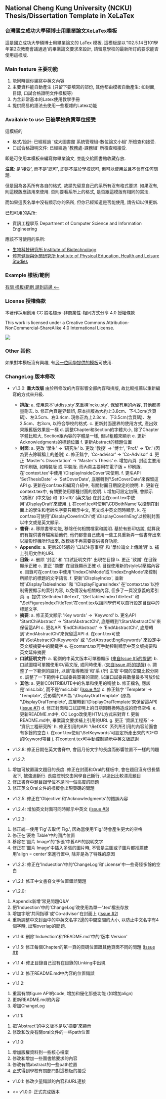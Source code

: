 ## National Cheng Kung University (NCKU) Thesis/Dissertation Template in XeLaTex ##
### 台灣國立成功大學碩博士用畢業論文XeLaTex模板 ###

這是國立成功大學碩博士用畢業論文的 LaTex 模板. 這模板是以'102.5.14日101學年第2次教務會議通過'的畢業論文要求來設計, 請留意學校的最新所訂的要求能否使用這樣版.

### Main feature 主要功能
  1. 能同時讓你編寫中英文內容
  2. 主要資料能自動產生
     (只留下要填寫的部份, 其他都由模板自動產生: 如封面, 目錄, 口試合格證明文件樣板等)
  3. 內含非常基本的Latex使用教學手冊
  4. 提供簡易的語法去使用一些複雜的Latex功能

### Available to use 已被學校負責單位接受

這模板的
* 格式/設計: 已經經過 '成大圖書館 系統管理組-數位論文小組' 所檢查和接受.
* 口試合格證明文件: 已經經過 '教務處-課務組' 所檢查和接受.

即是可使用本模板來編寫你畢業論文, 並能交給圖書館收藏存放.

**注意**: 是'接受', 而不是'認可', 即是不屬於學校認可, 但可以使用並且不會有任何問題.

但是因為各系所有各自的格式, 故請先留意自己的系所有沒有格式要求. 如果沒有, 則這模版應該用來使用. 否則要看系所上的格式, 是否跟這模版有相同的寫法.

而如果這表名單中沒有顯示你的系所, 但你已經知道是否能使用, 請告知以供更新.

已知可用的系所:
* 資訊工程學系 Department of Computer Science and Information Engineering

應該不可使用的系所:
* [生物科技研究所 Institute of Biotechnology](http://www.biotech.ncku.edu.tw/files/archive/331_4b79187a.doc)
* [體育健康與休閒研究所 Institute of Physical Education, Health and Leisure Studies](http://www.ncku.edu.tw/~deprb/docs/Thesis%20Regulation%20.doc)

### Example 樣板/範例
[有關 樣板/範例 請到這邊 <--](https://github.com/wengan-li/ncku-thesis-template-release)

### License 授權條款
本著作採用創用 CC 姓名標示-非商業性-相同方式分享 4.0 授權條款

This work is licensed under a Creative Commons Attribution-NonCommercial-ShareAlike 4.0 International License.

<img style='float: center' src='https://i.creativecommons.org/l/by-nc-sa/4.0/88x31.png'>

### Other 其他
如果對本模板沒有興趣, 有[另一位同學提供的模板](https://github.com/lycsjm/nckuthesis)可使用.

### ChangeLog 版本修改
* v1.3.0: **重大改版**
    由於所修改的內容影響全部內容和排版, 故比較推薦以重新編寫的方式來升級.
    + **排版**:
        a. 使用原本'utdiss.sty'來重構'ncku.sty'. 保留有用的內容, 其他都盡量刪去.
        b. 修正內頁邊界錯誤, 原本排版為大約上3.8cm、下4.3cm(含頁碼)、左3.5cm、右3.4cm. 現修正為上2.3cm、下3.5cm(含頁碼)、左2.5cm、右3cm, 以符合學校的格式.
        c. 更新封面邊界的使用方式, 產出效果跟舊版效果是一樣
        d. 調整Chapter和Section的字體大小, 除了Chapter字體比較大, Section跟內容的字體是一樣, 但以粗體來顯示
        e. 更新Acknowledgments的標題位置
        f. 更新Abstract的標題位置
    + **封面**:
        a. 更改 '學生' -> '研究生'
        b. 更改 '教授' -> '博士', 'Prof.' -> 'Dr.' (因為要去除職稱上的差別)
        c. 修正錯字, 'Co-advisor' -> 'Co-Advisor'
        d. 更正 'Master's Dissertation' -> 'Master's Thesis'
        e. 增加內頁. 封面主要用在印刷版, 如精裝版 或 平裝版. 而內頁主要用在電子版 + 印刷版. 在'context.tex'中使用'\DisplayInsideCover'來使用.
        f. 更名API 'SetThesisDate' -> 'SetCoverDate', 底層轉到'\SetCoverDate'來保留這API
        g. 更新在conf.tex和編寫介紹中, 有關封面日期設定的說明.
        h. 更新在context.tex中, 有關要使用哪種封面的說明.
        i. 增加可設定初稿, 會顯示 '(初稿)' (中文版) 和 '(Draft)' (英文版) 在封面在conf.tex中使用'\DisplayDraft'來使用.
        j. 在conf.tex可使用'\CDBothName'以控制在封面上的學生和老師名字要只顯示中文, 英文或中英文同時顯示.
        k. 在conf.tex可使用'\DisplayCoverInChi'或'\DisplayCoverInEng'以控制封面以中文或是英文顯示.
    + **書脊**:
        a. 移除書脊功能, 移除任何相關檔案和說明. 基於有影印店說, 就算我們有提供書脊檔案給他們, 他們都會自己使用一些工具重新弄一個書脊出來以給影印機所印出來, 故模板不再需要提供書脊功能.
    + **Appendix**:
        a. 更新2015版的 '口試注意事項' 和 '學位論文上傳說明'
        b. 補上引用文件的URL
    + **目錄**:
        a. 删除 '封面' 和 '口試証明文件' 出現在目錄
        b. 更正 '致謝' 在目錄顯示正確
        c. 更正 '摘要' 在目錄顯示正確
        d. 目錄使用新的style以壓縮內容
        e. 目錄可在conf.tex中使用'\IndexChiMode'或'\IndexEngMode'來控制所顯示的標題的文字語言.
        f. 更新'\DisplayIndex', 並新增'\DisplayTablesIndex' 和 '\DisplayFiguresIndex' 在'context.tex'以控制需要顯示的索引內容, 以免得沒有相關的內容, 但多了一頁沒意義的索引頁.
        g. 提供'\SetIndexTitleText', '\SetTablesIndexTitleText' 和 '\SetFiguresIndexTitleText'在conf.tex以讓同學們可以自行設定目錄中的標題文字.
    + **摘要**:
        a. 修正英文顯示 'Key words' -> 'Keyword'
        b. 更名API 'StartChiAbstract' -> 'StartAbstractChi', 底層轉到'\StartAbstractChi'來保留這API
        c. 更名API 'EndChiAbstract' -> 'EndAbstractChi', 底層轉到'\EndAbstractChi'來保留這API
        d. 在conf.tex可使用'\SetAbstractChiKeywords' 或 '\SetAbstractEngKeywords' 來設定中英文版摘要中的關鍵字
        e. 在content.tex可手動控制顯示中英文版摘要和英文延伸摘要
    + **口試証明文件**:
        a. 範例的中英文版本可單獨顯示 \([來自Issue \#5的提醒](https://github.com/wengan-li/ncku-thesis-template-latex/issues/5)\)
        b. 口試圖檔可單獨使用中/英文版, 或同時使用. \([來自Issue \#5的提醒](https://github.com/wengan-li/ncku-thesis-template-latex/issues/5)\)
        c. 調整了一下範例的設計, 以讓'指導教授'和'系 (所) 主管'中間的空間比較分開
        d. 調整了一下範例中口試委員簽署的空間, 以讓口試委員數量最多可放9位
    + **其他**:
        a. 更新CONTRIBUTE中的名單和使用的稱號
        b. 修正檔名, 應該是'misc.bib', 而不是'msic.bib' \([Issue \#4](https://github.com/wengan-li/ncku-thesis-template-latex/issues/4)\)
        c. 修正錯字 'Templete' -> 'Template', 受影響的API為 '\DisplayOralTemplate' (原為 '\DisplayOralTemplete', 底層轉到'\DisplayOralTemplate'來保留這API) \([Issue \#7](https://github.com/wengan-li/ncku-thesis-template-latex/issues/7)\)
        d. 修正封面和口試証明上的日期因轉換時造成的奇怪空格.
        e. 更新README.md中, CC Logo改使用HTML方式來對齊
        f. 更新README.md中, 畢業論文要求補上引用的URL
        g. 更正 '資訊工程系' -> '資訊工程研究所'
        h. 修正引用的API '\RefXXX' 系列所引用的內容前面會有多餘的空白
        i. 在conf.tex使用'\SetKeywords'可設定所產出來的PDF中的Keyword項目
        j. 在content.tex可手動控制顯示中英文版誌謝

* v1.2.8: 修正日期在英文書脊中, 會因月份文字的長度而影響位置不一樣的問題

* v1.2.7:
 1. 增加可放置論文題目的長度. 修正在封面和Oral的樣板中, 會在題目沒有很長情況下, 被強迫斷行. 長度控制交由同學自己斷行, 以造出比較漂亮題目
 2. 修正書脊中題目跟學位不是同一個高度的問題
 3. 修正英文Oral文件的樣板會出現頁碼的問題

* v1.2.5: 修正在'Objective'和'Acknowledgments'的錯誤內容

* v1.2.4: 增加英文封面可同時顯示中英文 \([Issue \#3](https://github.com/wengan-li/ncku-thesis-template-latex/issues/3)\)

* v1.2.3: 
 1. 修正統一使用'Fig'去取代'Fig.', 因為當使用'Fig.'時會產生更大的空格
 2. 修正在'表格 Table'中的圖片位置
 3. 移除在'圖片 Image'的'多張'中舊API的說明文字
 4. 修正在'圖片 Image'中插入多張的圖片時, 不管是主圖或子圖片都推薦使用'align = center'來進行置中, 除非是為了特殊的原因

* v1.2.2: 修正在'Induection'中的'ChangeLog'和'License'中一些奇怪多餘的空白

* v1.2.1: 修正中文書脊文字位置錯誤問題

* v1.2.0:
 1. Appendix新增'常見問題Q&A'
 2. 把'Induection'中的'ChangeLog'改使用為單一'.tex'檔去存放
 3. 增加字眼'共同指導'或'Co-advisor'在封面上 \([Issue \#2](https://github.com/wengan-li/ncku-thesis-template-latex/issues/2)\)
 4. 重新調整中文封面中的中英文名字2邊的中間空間的大小, 以防止中文名字有4個字時, 出現overlap的問題.

* v1.1.6: 刪除'Induection'和'README.md'中的'版本 Version'

* v1.1.5: 修正每個Chapter的第一頁的頁碼位置跟其他頁面不同的問題 \([Issue \#1](https://github.com/wengan-li/ncku-thesis-template-latex/issues/1)\)

* v1.1.4: 修正目錄自己沒有在目錄的Linking中出現

* v1.1.3: 修正README.md中內容的位置錯誤

* v1.1.2:
 1. 重寫有關figure API的code, 增加和優化那些功能 (如增加align)
 2. 更新README.md的內容
 3. 增加ChangeLog

* v1.1.1:
 1. 把'Abstract'的中文版本是以'摘要'來顯示
 2. 修改和改良有關oral文件的一些path位置

* v1.1.0:
 1. 增加版權資料到一些核心檔案
 2. 修改和增加一些圖書館要求的內容
 3. 修改有關abstract的一些path位置
 4. 正式得到學校有關部門對這模板的接受

* v1.0.1: 修改少量錯誤的內容和URL連接

* <= v1.0.0: 正式完成版本
